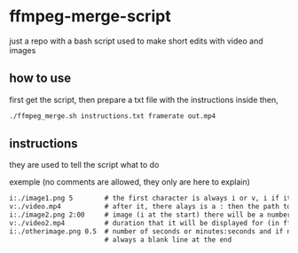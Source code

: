 # ffmpeg-merge-script

just a repo with a bash script used to make short edits with video and images

## how to use

first get the script, then prepare a txt file with the instructions inside then,

```bash
./ffmpeg_merge.sh instructions.txt framerate out.mp4
```

## instructions

they are used to tell the script what to do

exemple (no comments are allowed, they only are here to explain)

```txt
i:./image1.png 5        # the first character is always i or v, i if its an image, v if its a video
v:./video.mp4           # after it, there alays is a : then the path to the file. If the file is an
i:./image2.png 2:00     # image (i at the start) there will be a number at the end specifying the
v:./video2.mp4          # duration that it will be displayed for (in ffmpeg time notation: plain
i:./otherimage.png 0.5  # number of seconds or minutes:seconds and if needed decimals)
                        # always a blank line at the end
```
